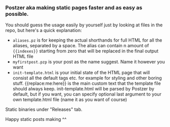 ### Postzer aka making static pages faster and as easy as possible.
You should guess the usage easily by yourself just by looking at files in the repo, but here's a quick explanation:
- ```aliases.pz``` is for keeping the actual shorthands for full HTML for all the aliases, separated by a space. The alias can contain n amount of ```{{indexes}}``` starting from zero that will be replaced in the final output HTML file
- ```myfirstpost.pzp``` is your post as the name suggest. Name it however you want
- ```init-template.html``` is your initial state of the HTML page that will consist all the default tags etc. for example for styling and other boring stuff. {{replace:me:here}} is the main custom text that the template file should always keep. init-template.html will be parsed by Postzer by default, but if you want, you can specify optional last argument to your own template.html file (name it as you want of course)

Static binaries under "Releases" tab.

Happy static posts making ^^
